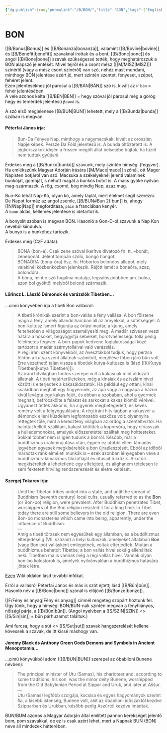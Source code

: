 ```yaml
---
{"dg-publish":true,"permalink":"/B/BON/","title":"BON","tags":["Englishtexttranslated"],"created":"2024-10-24T02:01","updated":"2025-04-27T15:17"}
---
```



# BON

[[B/Bonus\|Bonus]] és [[B/Bonanza\|bonanza]], valamint [[B/Bovine\|bovine]] és [[B/Benefit\|benefit]] szavaknál írottak és a bont, [[B/Bonc\|bonc]] és angol [[B/Bone\|bone]] szavak szükségessé tették, hogy meghatározzuk a BON alapszó jelentését. Mivel tejről és a csont mész ([[M/MISZ\|MISZ]]) színéről (vagy a mész csont színéről) van szó, nehéz mást mondani, minthogy BON jelentése azért jó, mert szintén szentet, fényeset, szépet, fehéret jelent.  
Ezen jelentésekhez jól párosul a [[B/BÁN\|BÁN]] szó is, kivált az ír `bán` = fehér jelentésében.  
A vele azonos kelta [[B/BEN\|BEN]] = hegy szóval jól párosul még a görög hegy és temérdek jelentésű `βουνό` is.  

A szó első megjelenése [[B/BUN\|BUN]] lehetett, mely a [[B/Bunda\|bunda]] szóban is megvan.  

#### Péterfai János írja:

> Bun-Da Fényes Nap, minthogy a nagymacskák, kivált az oroszlán Napjelképek. Persze Da Föld jelentésű is. A bunda öltöztetett is. A jégkorszakok idején a frissen megölt állat belsejébe bújtak, ha tüzet nem tudtak gyújtani.  

Érdekes még a [[B/Bunkó\|bunkó]] szavunk, mely szintén hímségi (fegyver). Ha emlékszünk Magyar Adorján írására [[M/Mace\|mace]] szónál, ott Magor Napisten botjáról van szó. Macsuka a székelyeknél jelenti valaminek bunkóját, gombját, s néhutt magát a bunkós botot is. A macs gyöke nyilván mag-származék. A rög, csomó, bog mindig Nap, azaz mag.  

Bun-Kó tehát Nap-Kő, olyan kő, amely táplál, mert élelmet segít szerezni.  
De Napot formáz az angol zsemle, [[B/BUN#Bun 2)\|bun]] is, ahogy [[N/Nap\|Nap]] megfordítása, `pain` a franciában kenyér.  
A `boon` áldás, kellemes jelentése is idetartozik.  

A bonyolít szóban is megvan BON. Hasonló a Gon-D-ol szavunk a Nap Kon nevéből kiindulva.  
A bunyó is a bunkóhoz tartozik.  

Érdekes még (CzF adata):  
> BONA (bon-a). Csak zene szóval ikerítve divatozó fn. tt. ~bonát, zenebonát. Jelent tompán szóló, bongó hangot.  
> BÓNAÓRA (bóna-óra) ösz. fn. Hóbortos bolondos állapot, mely valakinél közbenközben jelenkezik. Rájött ismét a bónaóra, azaz, bolondóra.  
> A bóna, mint e szó fogalma mutatja, legvalószinübben am. bolna, azon bol gyöktől melyből bolond származik.  

#### Lőrincz L. László Démonok és varázslók Tibetben...  

...című könyvében írja a tibeti Bon vallásról:  
> A tibeti krónikák szerint a bon-vallás a fény vallása. A bon főistene maga a fény, amely állandó harcban áll az árnyékkal, a sötétséggel. A bon-kultusz ismert figurája az óriási madár, a kjung, amely feltehetően a világosságot személyesíti meg. A madár szívesen veszi hátára a hősöket, begyógyítja sebeiket, borotvaélességű tolla pedig félelmetes fegyver. A bon-papok kedvenc foglalatosságai közé tartozott a madár szárnytollaival való varázslás.  
> A régi iráni szent könyvekből, az Avesztákból tudjuk, hogy perzsa földön a kutya szent állatnak számított, megölése főben járó bűn volt. Erre vezethető talán vissza a tibetiek kutya-kultusza is (lásd [[K/Kutya Tibetben\|kutya Tibetben]]).  
> Az iráni hitvilágban fontos szerepe volt a kakasnak mint áldozati állatnak. A tibeti határterületeken, még a kínaiak és az iszlám hívei között is elterjedtek a kakasáldozatok. Ha például egy ottani, kínai családban meghalt egy fiúgyermek, az apa vagy a nagyapa a házon kívül levágta egy kakas fejét, és abban a szobában, ahol a gyermek meghalt, befröcskölte a falakat és sarkokat a kakas kiömlő vérével. Ugyanezt tették akkor is, ha a gyerek megbetegedett, és kevés remény volt a felgyógyulására. A régi iráni hitvilágban a kakasvér a démonok elleni küzdelem legfontosabb eszköze volt: olyannyira rettegtek tőle, mint a keresztény világban az ördög a szenteltvíztől. Ha halottat kellett szállítani, kakast kötöttek a koporsóra, hogy elriasszák a hulladémonokat, amelyek előszeretettel szálltak meg holttesteket.  
> Sokkal többet nem is igen tudunk a bonról. Később, már a buddhizmus uralomrajutása után, éppen ez utóbbi elleni támadás jegyében egyesek megkísérelték a bon újraélesztését. Ebből az időből maradtak ránk elméleti munkák is – ezek azonban lényegében véve a buddhizmus-lámaizmus filozófiáját és rítusait tükrözik. Alkotóik megkísérelték a lehetetlent: egy elfelejtett, és alighanem tételesen le sem fektetett hitvilág rendszerezését és életre keltését.  


#### Szergej Tokarev írja:  

> Until the Tibetan tribes united into a state, and until the spread of Buddhism (seventh century) local cults, usually referred to as the **Bon** (or Bon-po) religion, were prevalent. After Buddhism penetrated Tibet, worshippers of the Bon religion resisted it for a long time. In Tibet today there are still some believers in the old religion. There are even Bon-bo monasteries which came into being, apparently, under the influence of Buddhism.  
> —  
> Amíg a tibeti törzsek nem egyesültek egy államban, és a buddhizmus elterjedéséig (VII. század) a helyi kultuszok, amelyeket általában **Bon** (vagy Bon-po) vallásként emlegetnek, voltak elterjedtek. Miután a buddhizmus behatolt Tibetbe, a bon vallás hívei sokáig ellenálltak neki. Tibetben ma is vannak még a régi vallás hívei. Vannak olyan bon-bo kolostorok is, amelyek nyilvánvalóan a buddhizmus hatására jöttek létre.  

[Ezen](https://en.m.wikipedia.org/wiki/Bon) Wiki oldalon lásd további infókat.  

Erről a vallásról Péterfai János és más is szót ejtett; lásd [[B/Bűn\|bűn]].  
Hasonló név a [[B/Bonc\|bonc]] szónál is előjövő [[B/Bonze\|bonze]].  

[[F/Fény és anyag\|Fény és anyag]] címnél rengeteg szópárt hoztunk fel. Úgy tűnik, hogy a hímségi BON/BUN-nak szintén megvan a fényhiányos, nőiségi párja, a [[B/Bűn\|bűn]]. (Angol nyelvben a [[S/SZIN\|SZIN]] <> [[S/Sin\|sin]] = bűn párhuzamot találtuk.)  

Ami furcsa, hogy a süt <> [[S/Sut\|sut]] szavak hangszerelését kellene kövessék a szavak, de itt kissé máshogy van.  

#### Jeremy Black és Anthony Green Gods Demons and Symbols in Ancient Mesopotamia...  

...című könyvükből adom ([[B/BUN\|BUN]] szerepel az óbabiloni Bunene névben):  
> The principal minister of Utu (Samas), his charioteer and, according to some traditions, his son, was the minor deity Bunene, worshipped from the Old Babylonian Period at Sippar and Uruk, and later at Aššur.  
> —  
> Utu (Samas) legfőbb szolgája, kocsisa és egyes hagyományok szerint fia, a kisebb istenség, Bunene volt, akit az óbabiloni időszaktól kezdve Szipparban és Urukban, később pedig Aszúrtól kezdve imádtak.  

BUN/BUM azonos a Magyar Adorján által említett pannon kerekséget jelentő bom, pom szavakkal, de ez is csak azért lehet, mert a Napnak BUN (BON) neve áll mindezek hátterében.  